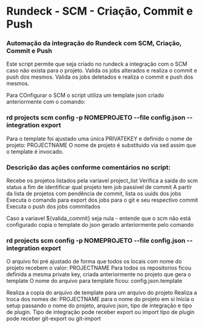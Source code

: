 # Rundeck - SCM - Criação, Commit e Push
### Automação da integração do Rundeck com SCM, Criação, Commit e Push

Este script permite que seja criado no rundeck a integração com o SCM caso não exista para o projeto.
Valida os jobs alterados e realiza o commit e push dos mesmos.
Valida os jobs deletados e realiza o commit e push dos mesmos.


Para COnfigurar o SCM o script utiliza um template json criado anteriormente com o comando:
### rd projects scm config -p NOMEPROJETO --file config.json --integration export

Para o template foi ajustado uma única PRIVATEKEY e definido o nome de projeto: PROJECTNAME
O nome de projeto é substituido via sed assim que o template é invocado.

### Descrição das ações conforme comentários no script:

Recebe os projetos listados pela variavel project_list
Verifica a saida do scm status a fim de identificar qual projeto tem job passivel de commit
A partir da lista de projetos com pendência de commit, lista os uuids dos jobs
Executa o comando para export dos jobs para o git e seu respectivo commit
Executa o push dos jobs commitados

Caso a variavel ${valida_commit} seja nula - entende que o scm não está configurado
copia o template do json gerado anteriormente pelo comando
### rd projects scm config -p NOMEPROJETO --file config.json --integration export
O arquivo foi pré ajustado de forma que todos os locais com nome do projeto recebem o valor: PROJECTNAME
Para todos os repositorios ficou definida a mesma private key, criada anteriormente no projeto que gera o template
O nome do arquivo para template ficou: config.json.template

Realiza a copia do arquivo de template para um arquivo do projeto
Realiza a troca dos nomes de: PROJECTNAME para o nome do projeto em si
Inicia o setup passando o nome do projeto, arquivo json, tipo de integração e tipo de plugin.
Tipo de integração pode receber export ou import
tipo de plugin pode receber git-export ou git-import

